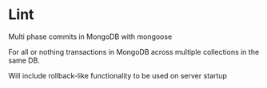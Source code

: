 # Lint
Multi phase commits in MongoDB with mongoose

  For all or nothing transactions in MongoDB across multiple collections in the same DB.

  Will include rollback-like functionality to be used on server startup
